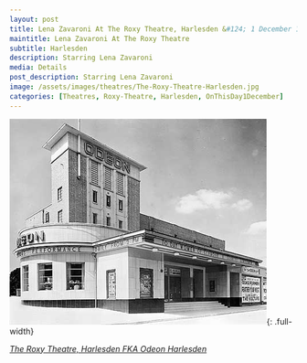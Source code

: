 ```yaml
---
layout: post
title: Lena Zavaroni At The Roxy Theatre, Harlesden &#124; 1 December 1977
maintitle: Lena Zavaroni At The Roxy Theatre
subtitle: Harlesden
description: Starring Lena Zavaroni
media: Details
post_description: Starring Lena Zavaroni
image: /assets/images/theatres/The-Roxy-Theatre-Harlesden.jpg
categories: [Theatres, Roxy-Theatre, Harlesden, OnThisDay1December]
---
```


![](/assets/images/theatres/The-Roxy-Theatre-Harlesden.jpg){: .full-width}

<cite>[The Roxy Theatre, Harlesden FKA Odeon Harlesden](http://cinematreasures.org/theaters/14787/photos)</cite>
